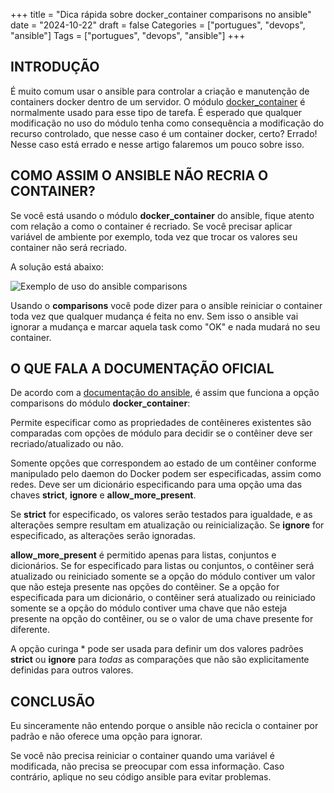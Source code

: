 +++
title = "Dica rápida sobre docker_container comparisons no ansible"
date = "2024-10-22"
draft = false
Categories = ["portugues", "devops", "ansible"]
Tags = ["portugues", "devops", "ansible"]
+++

## INTRODUÇÃO

É muito comum usar o ansible para controlar a criação e manutenção de containers docker dentro de um servidor. O módulo [docker_container]() é normalmente usado para esse tipo de tarefa. É esperado que qualquer modificação no uso do módulo tenha como consequência a modificação do recurso controlado, que nesse caso é um container docker, certo? Errado! Nesse caso está errado e nesse artigo falaremos um pouco sobre isso.

## COMO ASSIM O ANSIBLE NÃO RECRIA O CONTAINER?

Se você está usando o módulo **docker_container** do ansible, fique atento com relação a como o container é recriado. Se você precisar aplicar variável de ambiente por exemplo, toda vez que trocar os valores seu container não será recriado.

A solução está abaixo:

![Exemplo de uso do ansible comparisons](/img/ansible_comparisons.png)

Usando o **comparisons** você pode dizer para o ansible reiniciar o container toda vez que qualquer mudança é feita no env. Sem isso o ansible vai ignorar a mudança e marcar aquela task como "OK" e nada mudará no seu container.

## O QUE FALA A DOCUMENTAÇÃO OFICIAL

De acordo com a [documentação do ansible](https://docs.ansible.com/ansible/2.9/modules/docker_container_module.html#parameter-comparisons), é assim que funciona a opção comparisons do módulo **docker_container**:

Permite especificar como as propriedades de contêineres existentes são comparadas com opções de módulo para decidir se o contêiner deve ser recriado/atualizado ou não.

Somente opções que correspondem ao estado de um contêiner conforme manipulado pelo daemon do Docker podem ser especificadas, assim como redes.
Deve ser um dicionário especificando para uma opção uma das chaves **strict**, **ignore** e **allow_more_present**.

Se **strict** for especificado, os valores serão testados para igualdade, e as alterações sempre resultam em atualização ou reinicialização. Se **ignore** for especificado, as alterações serão ignoradas.

**allow_more_present** é permitido apenas para listas, conjuntos e dicionários. Se for especificado para listas ou conjuntos, o contêiner será atualizado ou reiniciado somente se a opção do módulo contiver um valor que não esteja presente nas opções do contêiner. Se a opção for especificada para um dicionário, o contêiner será atualizado ou reiniciado somente se a opção do módulo contiver uma chave que não esteja presente na opção do contêiner, ou se o valor de uma chave presente for diferente.

A opção curinga * pode ser usada para definir um dos valores padrões **strict** ou **ignore** para *todas* as comparações que não são explicitamente definidas para outros valores.

## CONCLUSÃO

Eu sinceramente não entendo porque o ansible não recicla o container por padrão e não oferece uma opção para ignorar.

Se você não precisa reiniciar o container quando uma variável é modificada, não precisa se preocupar com essa informação. Caso contrário, aplique no seu código ansible para evitar problemas.